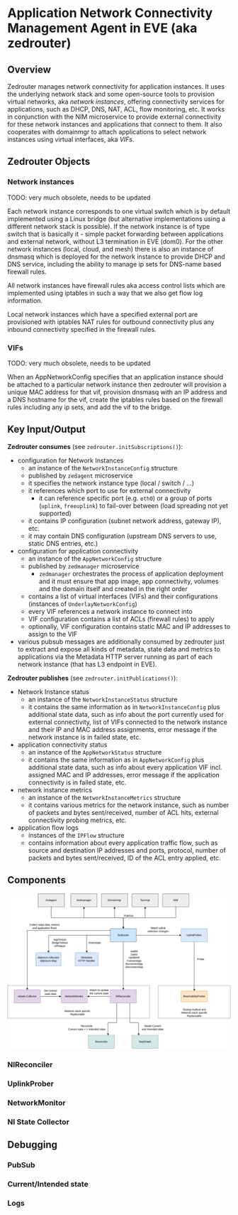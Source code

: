# Application Network Connectivity Management Agent in EVE (aka zedrouter)

## Overview

Zedrouter manages network connectivity for application instances.
It uses the underlying network stack and some open-source tools to provision virtual
networks, aka *network instances*, offering connectivity services for applications,
such as DHCP, DNS, NAT, ACL, flow monitoring, etc. It works in conjunction with the NIM
microservice to provide external connectivity for these network instances and applications
that connect to them. It also cooperates with domainmgr to attach applications
to select network instances using virtual interfaces, aka *VIFs*.

## Zedrouter Objects

### Network instances

TODO: very much obsolete, needs to be updated

Each network instance corresponds to one virtual switch which is by default
implemented using a Linux bridge (but alternative implementations using a different network
stack is possible).
If the network instance is of type switch that is basically it - simple packet forwarding
between applications and external network, without L3 termination in EVE (dom0).
For the other network instances (local, cloud, and mesh) there is also an instance
of dnsmasq which is deployed for the network instance to provide DHCP and DNS service,
including the ability to manage ip sets for DNS-name based firewall rules.

All network instances have firewall rules aka access control lists which are implemented
using iptables in such a way that we also get flow log information.

Local network instances which have a specified external port are provisioned with iptables
NAT rules for outbound connectivity plus any inbound connectivity specified in the firewall rules.

### VIFs

TODO: very much obsolete, needs to be updated

When an AppNetworkConfig specifies that an application instance should be attached
to a particular network instance then zedrouter will provision a unique MAC address
for that vif, provision dnsmasq with an IP address and a DNS hostname for the vif,
create the iptables rules based on the firewall rules including any ip sets,
and add the vif to the bridge.

## Key Input/Output

**Zedrouter consumes** (see `zedrouter.initSubscriptions()`):

* configuration for Network Instances
  * an instance of the `NetworkInstanceConfig` structure
  * published by `zedagent` microservice
  * it specifies the network instance type (local / switch / ...)
  * it references which port to use for external connectivity
    * it can reference specific port (e.g. `eth0`) or a group of ports (`uplink`, `freeuplink`)
      to fail-over between (load spreading not yet supported)
  * it contains IP configuration (subnet network address, gateway IP), etc.
  * it may contain DNS configuration (upstream DNS servers to use, static DNS entries, etc.)
* configuration for application connectivity
  * an instance of the `AppNetworkConfig` structure
  * published by `zedmanager` microservice
    * `zedmanager` orchestrates the process of application deployment and it must ensure
      that app image, app connectivity, volumes and the domain itself and created
      in the right order
  * contains a list of virtual interfaces (VIFs) and their configurations
    (instances of `UnderlayNetworkConfig`)
  * every VIF references a network instance to connect into
  * VIF configuration contains a list of ACLs (firewall rules) to apply
  * optionally, VIF configuration contains static MAC and IP addresses to assign
    to the VIF
* various pubsub messages are additionally consumed by zedrouter just to extract
  and expose all kinds of metadata, state data and metrics to applications via the Metadata
  HTTP server running as part of each network instance (that has L3 endpoint in EVE).

**Zedrouter publishes** (see `zedrouter.initPublications()`):

* Network Instance status
  * an instance of the `NetworkInstanceStatus` structure
  * it contains the same information as in `NetworkInstanceConfig` plus additional
    state data, such as info about the port currently used for external connectivity,
    list of VIFs connected to the network instance and their IP and MAC address assignments,
    error message if the network instance is in failed state, etc.
* application connectivity status
  * an instance of the `AppNetworkStatus` structure
  * it contains the same information as in `AppNetworkConfig` plus additional
    state data, such as info about every application VIF incl. assigned MAC and IP addresses,
    error message if the application connectivity is in failed state, etc.
* network instance metrics
  * an instance of the `NetworkInstanceMetrics` structure
  * it contains various metrics for the network instance, such as number of packets
    and bytes sent/received, number of ACL hits, external connectivity probing metrics, etc.
* application flow logs
  * instances of the `IPFlow` structure
  * contains information about every application traffic flow, such as source
    and destination IP addresses and ports, protocol, number of packets and bytes
    sent/received, ID of the ACL entry applied, etc.

## Components

![Zedrouter components](./pics/zedrouter.png)

### NIReconciler

### UplinkProber

### NetworkMonitor

### NI State Collector

## Debugging

### PubSub

### Current/Intended state

### Logs

